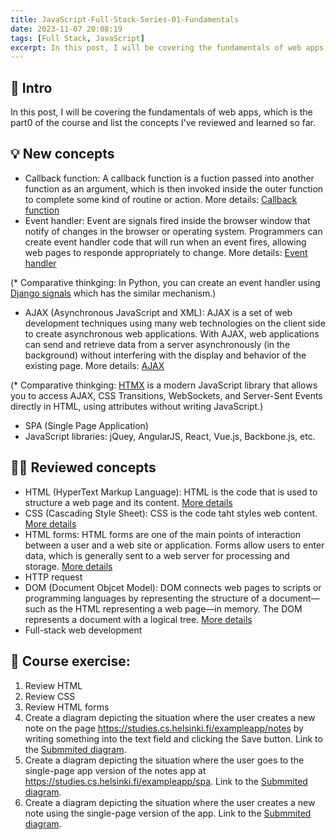 ```yaml
---
title: JavaScript-Full-Stack-Series-01-Fundamentals
date: 2023-11-07 20:08:19
tags: [Full Stack, JavaScript]
excerpt: In this post, I will be covering the fundamentals of web apps, which is the part0 of the course and list the concepts I've reviewed and learned so far...
---
```


## 🔎 Intro

In this post, I will be covering the fundamentals of web apps, which is the part0 of the course and list the concepts I've reviewed and learned so far.

## 💡 New concepts

- Callback function: 
A callback function is a fuction passed into another function as an argument, which is then invoked inside the outer function to complete some kind of routine or action. More details: [Callback function](https://developer.mozilla.org/en-US/docs/Glossary/Callback_function) 
- Event handler: 
Event are signals fired inside the browser window that notify of changes in the browser or operating system. Programmers can create event handler code that will run when an event fires, allowing web pages to responde appropriately to change. More details: [Event handler](https://developer.mozilla.org/en-US/docs/Web/Events/Event_handlers)

(* Comparative thinkging: In Python, you can create an event handler using [Django signals](https://docs.djangoproject.com/en/4.2/topics/signals/) which has the similar mechanism.)
- AJAX (Asynchronous JavaScript and XML): 
AJAX is a set of web development techniques using many web technologies on the client side to create asynchronous web applications. With AJAX, web applications can send and retrieve data from a server asynchronously (in the background) without interfering with the display and behavior of the existing page. More details: [AJAX](https://developer.mozilla.org/en-US/docs/Web/Guide/AJAX/Getting_Started)

(* Comparative thinkging: [HTMX](https://htmx.org/docs/) is a modern JavaScript library that allows you to access AJAX, CSS Transitions, WebSockets, and Server-Sent Events directly in HTML, using attributes without writing JavaScript.)
- SPA (Single Page Application)
- JavaScript libraries: 
jQuey, AngularJS, React, Vue.js, Backbone.js, etc.

## 👨‍💻 Reviewed concepts

- HTML (HyperText Markup Language):
 HTML is the code that is used to structure a web page and its content. [More details](https://developer.mozilla.org/en-US/docs/Learn/Getting_started_with_the_web/HTML_basics)
- CSS (Cascading Style Sheet): 
CSS is the code taht styles web content. [More details](https://developer.mozilla.org/en-US/docs/Learn/Getting_started_with_the_web/CSS_basics)
- HTML forms: 
HTML forms are one of the main points of interaction between a user and a web site or application. Forms allow users to enter data, which is generally sent to a web server for processing and storage. [More details](https://developer.mozilla.org/en-US/docs/Learn/Forms/Your_first_form)
- HTTP request
- DOM (Document Objcet Model): 
DOM connects web pages to scripts or programming languages by representing the structure of a document—such as the HTML representing a web page—in memory. The DOM represents a document with a logical tree. [More details](https://developer.mozilla.org/en-US/docs/Web/API/Document_Object_Model)
- Full-stack web development

## 📝 Course exercise:

1. Review HTML
2. Review CSS
3. Review HTML forms
4. Create a diagram depicting the situation where the user creates a new note on the page https://studies.cs.helsinki.fi/exampleapp/notes by writing something into the text field and clicking the Save button. Link to the [Submmited diagram](https://github.com/Dogecat0/fullstack_open/blob/main/part0/new_note_diagram.md).
5. Create a diagram depicting the situation where the user goes to the single-page app version of the notes app at https://studies.cs.helsinki.fi/exampleapp/spa. Link to the [Submmited diagram](https://github.com/Dogecat0/fullstack_open/blob/main/part0/spa_diagram.md).
6. Create a diagram depicting the situation where the user creates a new note using the single-page version of the app. Link to the [Submmited diagram](https://github.com/Dogecat0/fullstack_open/blob/main/part0/new_note_spa_diagram.md).